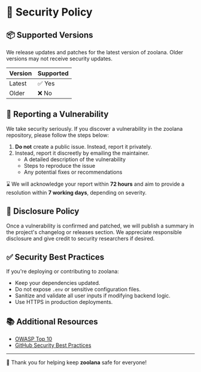 # 🔐 Security Policy

## 📦 Supported Versions

We release updates and patches for the latest version of zoolana. Older versions may not receive security updates.

| Version | Supported          |
|---------|--------------------|
| Latest  | ✅ Yes             |
| Older   | ❌ No              |

## 🚨 Reporting a Vulnerability

We take security seriously. If you discover a vulnerability in the zoolana repository, please follow the steps below:

1. **Do not** create a public issue. Instead, report it privately.
2. Instead, report it discreetly by emailing the maintainer.
   - A detailed description of the vulnerability
   - Steps to reproduce the issue
   - Any potential fixes or recommendations

⌛ We will acknowledge your report within **72 hours** and aim to provide a resolution within **7 working days**, depending on severity.

## 📢 Disclosure Policy

Once a vulnerability is confirmed and patched, we will publish a summary in the project's changelog or releases section. We appreciate responsible disclosure and give credit to security researchers if desired.

## ✅ Security Best Practices

If you're deploying or contributing to zoolana:
- Keep your dependencies updated.
- Do not expose `.env` or sensitive configuration files.
- Sanitize and validate all user inputs if modifying backend logic.
- Use HTTPS in production deployments.


## 📚 Additional Resources

- [OWASP Top 10](https://owasp.org/www-project-top-ten/)
- [GitHub Security Best Practices](https://docs.github.com/en/code-security/security-advisories/guidance-on-reporting-and-writing/privately-reporting-a-security-vulnerability)
---

🙏 Thank you for helping keep **zoolana** safe for everyone!